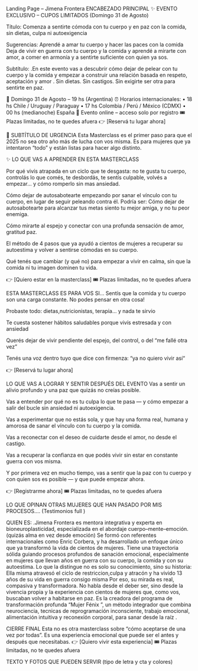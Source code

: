 Landing Page – Jimena Frontera
ENCABEZADO PRINCIPAL
✨ EVENTO EXCLUSIVO – CUPOS LIMITADOS (Domingo 31 de Agosto)

Título:
Comenza a sentirte cómoda con tu cuerpo y en paz con la comida, sin dietas, culpa ni autoexigencia

Sugerencias:
Aprendé a amar tu cuerpo y hacer las paces con la comida
Deja de vivir en guerra con tu cuerpo y la comida y aprendé a mirarte con amor, a comer en armonía y a sentirte suficiente con quien ya sos.

Subtítulo:
.En este evento vas a descubrir cómo dejar de pelear con tu cuerpo y la comida y empezar a construir una relación basada en respeto, aceptación y amor . Sin dietas. Sin castigos. Sin exigirte ser otra para sentirte en paz.

📅 Domingo 31 de Agosto – 19 hs (Argentina)
⏰ Horarios internacionales:
• 18 hs Chile / Uruguay / Paraguay
• 17 hs Colombia / Perú / México (CDMX)
• 00 hs (medianoche) España
📍 Evento online – acceso solo por registro
🎟️ Plazas limitadas, no te quedes afuera
👉 [Reservá tu lugar ahora]

💜 SUBTÍTULO DE URGENCIA
Esta Masterclass es el primer paso para que el 2025 no sea otro año más de lucha con vos misma.
Es para mujeres que ya intentaron “todo”  y están listas para hacer algo distinto.

✨ LO QUE VAS A APRENDER EN ESTA MASTERCLASS

Por qué vivís atrapada en un ciclo que te desgasta: no te gusta tu cuerpo, controlás lo que comés, te desbordás, te sentís culpable, volvés a empezar… y cómo romperlo sin mas ansiedad.

Cómo dejar de autosabotearte empezando por sanar el vínculo con tu cuerpo, en lugar de seguir peleando contra él. Podría ser: Cómo dejar de autosabotearte para alcanzar tus metas siento tu mejor amiga, y no tu peor enemiga.

Cómo mirarte al espejo y conectar con una profunda sensación de amor, gratitud paz.

El método de 4 pasos que ya ayudó a cientos de mujeres a recuperar su autoestima y volver a sentirse cómodas en su cuerpo.

Qué tenés que cambiar (y qué no) para empezar a vivir en calma, sin que la comida ni tu imagen dominen tu vida.

👉 [Quiero estar en la masterclass]
🎟️ Plazas limitadas, no te quedes afuera

ESTA MASTERCLASS ES PARA VOS SI…
Sentís que la comida y tu cuerpo son una carga constante. No podes pensar en otra cosa!

Probaste todo: dietas,nutricionistas, terapia… y nada te sirvio

Te cuesta sostener hábitos saludables porque vivís estresada y con ansiedad

Querés dejar de vivir pendiente del espejo, del control, o del “me fallé otra vez”

Tenés una voz dentro tuyo que dice con firmenza: “ya no quiero vivir así“

👉 [Reservá tu lugar ahora]

LO QUE VAS A LOGRAR Y SENTIR DESPUÉS DEL EVENTO
Vas a sentir un alivio profundo y una paz que quizás no creías posible.

Vas a entender por qué no es tu culpa lo que te pasa — y cómo empezar a salir del bucle sin ansiedad ni autoexigencia.

Vas a experimentar que no estás sola, y que hay una forma real, humana y amorosa de sanar el vínculo con tu cuerpo y la comida.

Vas a reconectar con el deseo de cuidarte desde el amor, no desde el castigo.

Vas a recuperar la confianza en que podés vivir sin estar en constante guerra con vos misma.

Y por primera vez en mucho tiempo, vas a sentir que la paz con tu cuerpo y con quien sos es posible — y que puede empezar ahora.

👉 [Registrarme ahora]
🎟️ Plazas limitadas, no te quedes afuera

LO QUE OPINAN OTRAS MUJERES QUE HAN PASADO POR MIS PROCESOS….
(Testimonios full )

QUIEN ES:
.Jimena Frontera es mentora integrativa y experta en bioneuroplasticidad, especializada en el abordaje cuerpo–mente–emoción. (quizás alma en vez desde emoción)
Se formó con referentes internacionales como Enric Corbera, y ha desarrollado un enfoque único que ya transformó la vida de cientos de mujeres.
Tiene una trayectoria sólida guiando procesos profundos de sanación emocional, especialmente en mujeres que llevan años en guerra con su cuerpo, la comida y con su autoestima.
Lo que la distingue no es solo su conocimiento, sino su historia:
Ella misma atravesó el ciclo de restriccion,culpa y atracón y ha vivido 13 años de su vida en guerra consigo misma
Por eso, su mirada es real, compasiva y transformadora.
No habla desde el deber ser, sino desde la vivencia propia y la experiencia con cientos de mujeres que, como vos, buscaban volver a habitarse en paz.
Es la creadora del programa de transformación profunda “Mujer Fénix ”, un método integrador que combina neurociencia, tecnicas de reprogramación inconsciente, trabajo emocional, alimentación intuitiva y reconexión corporal, para sanar desde la raíz .

CIERRE FINAL
Esta no es otra masterclass sobre “cómo aceptarse de una vez por todas”.
Es una experiencia emocional que puede ser el antes y después que necesitabas.
👉 [Quiero vivir esta experiencia]
🎟️ Plazas limitadas, no te quedes afuera

TEXTO Y FOTOS QUE PUEDEN SERVIR (tipo de letra y cta y colores)
